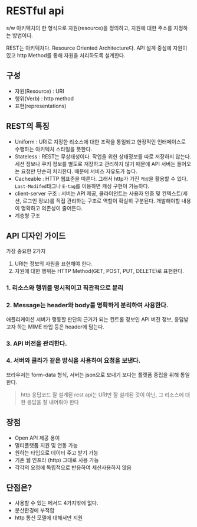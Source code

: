 # RESTful api

s/w 아키텍처의 한 형식으로 자원(resource)을 정의하고, 자원에 대한 주소를 지정하는 방법이다.

REST는 아키텍처다. Resource Oriented Architecture다. API 설계 중심에 자원이 있고 http Method를 통해 자원을 처리하도록 설계한다.

## 구성

- 자원(Resource) : URI
- 행위(Verb) : http method
- 표현(representations)

## REST의 특징

- Uniform : URI로 지정한 리소스에 대한 조작을 통일되고 한정적인 인터페이스로 수행하는 아키텍처 스타일을 뜻한다.
- Stateless : REST는 무상태성이다. 작업을 위한 상태정보를 따로 저장하지 않는다. 세션 정보나 쿠키 정보를 별도로 저장하고 관리하지 않기 때문에 API 서버는 들어오는 요청만 단순히 처리한다. 때문에 서비스 자유도가 높다.
- Cacheable : HTTP 웹표준을 따른다. 그래서 http가 가진 `캐싱`을 활용할 수 있다. `Last-Modifed`태그나 `E-tag`를 이용하면 캐싱 구현이 가능하다.
- client-server 구조 : 서버는 API 제공, 클라이언트는 사용자 인증 및 컨텍스트(세션, 로그인 정보)를 직접 관리하는 구조로 역할이 확실히 구분된다. 개발해야할 내용이 명확하고 의존성이 줄어든다.
- 계층형 구조

## API 디자인 가이드

가장 중요한 2가지

1. URI는 정보의 자원을 표현해야 한다.
2. 자원에 대한 행위는 HTTP Method(GET, POST, PUT, DELETE)로 표현한다.

### 1. 리소스와 행위를 명시적이고 직관적으로 분리

### 2. Message는 header와 body를 명확하게 분리하여 사용한다.

애플리케이션 서버가 행동할 판단의 근거가 되는 컨트롤 정보인 API 버전 정보, 응답받고자 하는 MIME 타입 등은 header에 담는다.



### 3. API 버전을 관리한다.

### 4. 서버와 클라가 같은 방식을 사용하여 요청을 보낸다.

브라우저는 form-data 형식, 서버는 json으로 보내기 보다는 플랫폼 중립을 위해 통일한다.

> http 응답코드
잘 설계된 rest api는 URI만 잘 설계된 것이 아닌, 그 리소스에 대한 응답을 잘 내어줘야 한다



## 장점

- Open API 제공 용이
- 멀티플랫폼 지원 및 연동 가능
- 원하는 타입으로 데이터 주고 받기 가능
- 기존 웹 인프라 (http) 그대로 사용 가능
- 각각의 요청에 독립적으로 반응하여 세션사용하지 않음

## 단점은?

- 사용할 수 있는 메서드 4가지밖에 없다.
- 분산환경에 부적합
- http 통신 모델에 대해서만 지원

